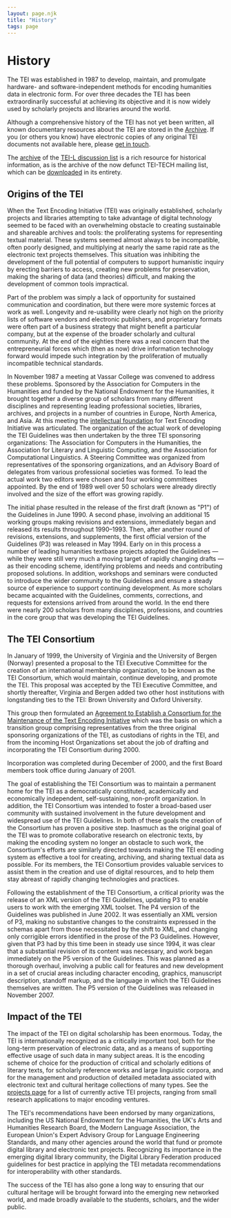 ```yaml
---
layout: page.njk
title: "History"
tags: page
---
```

# History
The TEI was established in 1987 to develop, maintain, and promulgate hardware- and software-independent methods for encoding humanities data in electronic form. For over three decades the TEI has been extraordinarily successful at achieving its objective and it is now widely used by scholarly projects and libraries around the world.


Although a comprehensive history of the TEI has not yet been written, all known
documentary resources about the TEI are stored in the  [Archive](/Vault/). If you (or others you know)
have electronic copies of any original TEI documents not available here, please [get in touch](mailto:web@tei-c.org).


The [archive](https://listserv.brown.edu/archives/tei-l.html) of the
[TEI-L discussion list](/Support/index.xml#tei-l) is a rich
resource for historical information, as is the archive of the now defunct TEI-TECH
mailing list, which can be [downloaded](/wp-content/uploads/2018/04/tei-tech.tar.gz) in its
entirety.


Origins of the TEI
------------------



When the Text Encoding Initiative (TEI) was originally established, scholarly
projects and libraries attempting to take advantage of digital technology seemed
to be faced with an overwhelming obstacle to creating sustainable and shareable
archives and tools: the proliferating systems for representing textual material.
These systems seemed almost always to be incompatible, often poorly designed,
and multiplying at nearly the same rapid rate as the electronic text projects
themselves. This situation was inhibiting the development of the full potential
of computers to support humanistic inquiry by erecting barriers to access,
creating new problems for preservation, making the sharing of data (and
theories) difficult, and making the development of common tools impractical.


Part of the problem was simply a lack of opportunity for sustained communication
and coordination, but there were more systemic forces at work as well. Longevity
and re-usability were clearly not high on the priority lists of software vendors
and electronic publishers, and proprietary formats were often part of a business
strategy that might benefit a particular company, but at the expense of the
broader scholarly and cultural community. At the end of the eighties there was a
real concern that the entrepreneurial forces which (then as now) drive
information technology forward would impede such integration by the
proliferation of mutually incompatible technical standards.


In November 1987 a meeting at Vassar College was convened to address these
problems. Sponsored by the Association for Computers in the Humanities and
funded by the National Endowment for the Humanities, it brought together a
diverse group of scholars from many different disciplines and representing
leading professional societies, libraries, archives, and projects in a number of
countries in Europe, North America, and Asia. At this meeting the [intellectual foundation](/Vault/ED/edp01.htm) for Text
Encoding Initiative was articulated. The organization of the actual work of
developing the TEI Guidelines was then undertaken by the three TEI sponsoring
organizations: The Association for Computers in the Humanities, the Association
for Literary and Linguistic Computing, and the Association for Computational
Linguistics. A Steering Committee was organized from representatives of the
sponsoring organizations, and an Advisory Board of delegates from various
professional societies was formed. To lead the actual work two editors were
chosen and four working committees appointed. By the end of 1989 well over 50
scholars were already directly involved and the size of the effort was growing
rapidly.


The initial phase resulted in the release of the first draft (known as "P1") of
the Guidelines in June 1990. A second phase, involving an additional 15 working
groups making revisions and extensions, immediately began and released its
results throughout 1990–1993. Then, after another round of revisions,
extensions, and supplements, the first official version of the Guidelines
(P3) was released in May 1994. Early on in this process
a number of leading humanities textbase projects adopted the Guidelines — while
they were still very much a moving target of rapidly changing drafts — as their
encoding scheme, identifying problems and needs and contributing proposed
solutions. In addition, workshops and seminars were conducted to introduce the
wider community to the Guidelines and ensure a steady source of experience to
support continuing development. As more scholars became acquainted with the
Guidelines, comments, corrections, and requests for extensions arrived from
around the world. In the end there were nearly 200 scholars from many
disciplines, professions, and countries in the core group that was developing
the TEI Guidelines.



The TEI Consortium
------------------



In January of 1999, the University of Virginia and the University of Bergen
(Norway) presented a proposal to the TEI Executive Committee for the creation of
an international membership organization, to be known as the TEI Consortium,
which would maintain, continue developing, and promote the TEI. This proposal
was accepted by the TEI Executive Committee, and shortly thereafter, Virginia
and Bergen added two other host institutions with longstanding ties to the TEI:
Brown University and Oxford University.


This group then formulated an [Agreement to Establish a Consortium for the Maintenance of the Text Encoding Initiative](/Vault/consortium.html) which was the basis on which a transition group comprising
representatives from the three original sponsoring organizations of the TEI, as
custodians of rights in the TEI, and from the incoming Host Organizations set
about the job of drafting and incorporating the TEI Consortium during 2000.


Incorporation was completed during December of 2000, and the first Board members
took office during January of 2001.


The goal of establishing the TEI Consortium was to maintain a permanent home for
the TEI as a democratically constituted, academically and economically
independent, self-sustaining, non-profit organization. In addition, the TEI
Consortium was intended to foster a broad-based user community with sustained
involvement in the future development and widespread use of the TEI Guidelines.
In both of these goals the creation of the Consortium has proven a positive
step. Inasmuch as the original goal of the TEI was to promote collaborative
research on electronic texts, by making the encoding system no longer an
obstacle to such work, the Consortium's efforts are similarly directed towards
making the TEI encoding system as effective a tool for creating, archiving, and
sharing textual data as possible. For its members, the TEI Consortium provides
valuable services to assist them in the creation and use of digital resources,
and to help them stay abreast of rapidly changing technologies and
practices.


Following the establishment of the TEI Consortium, a critical priority was the
release of an XML version of the TEI Guidelines, updating P3 to enable users to
work with the emerging XML toolset. The P4 version of the Guidelines was
published in June 2002. It was essentially an XML version of P3, making no
substantive changes to the constraints expressed in the schemas apart from those
necessitated by the shift to XML, and changing only corrigible errors identified
in the prose of the P3 Guidelines. However, given that P3 had by this time been
in steady use since 1994, it was clear that a substantial revision of its
content was necessary, and work began immediately on the P5 version of the
Guidelines. This was planned as a thorough overhaul, involving a public call for
features and new development in a set of crucial areas including character
encoding, graphics, manuscript description, standoff markup, and the language in
which the TEI Guidelines themselves are written. The P5 version of the
Guidelines was released in November 2007.



Impact of the TEI
-----------------



The impact of the TEI on digital scholarship has been enormous. Today, the TEI is
internationally recognized as a critically important tool, both for the
long-term preservation of electronic data, and as a means of supporting
effective usage of such data in many subject areas. It is the encoding scheme of
choice for the production of critical and scholarly editions of literary texts,
for scholarly reference works and large linguistic corpora, and for the
management and production of detailed metadata associated with electronic text
and cultural heritage collections of many types. See the [projects page](/activities/Projects/) for a list of currently
active TEI projects, ranging from small research applications to major encoding
ventures.


The TEI's recommendations have been endorsed by many organizations, including the
US National Endowment for the Humanities, the UK's Arts and Humanities Research
Board, the Modern Language Association, the European Union's Expert Advisory
Group for Language Engineering Standards, and many other agencies around the
world that fund or promote digital library and electronic text projects.
Recognizing its importance in the emerging digital library community, the
Digital Library Federation produced guidelines for best practice in applying the
TEI metadata recommendations for interoperability with other standards.


The success of the TEI has also gone a long way to ensuring that our cultural
heritage will be brought forward into the emerging new networked world, and made
broadly available to the students, scholars, and the wider public.



 